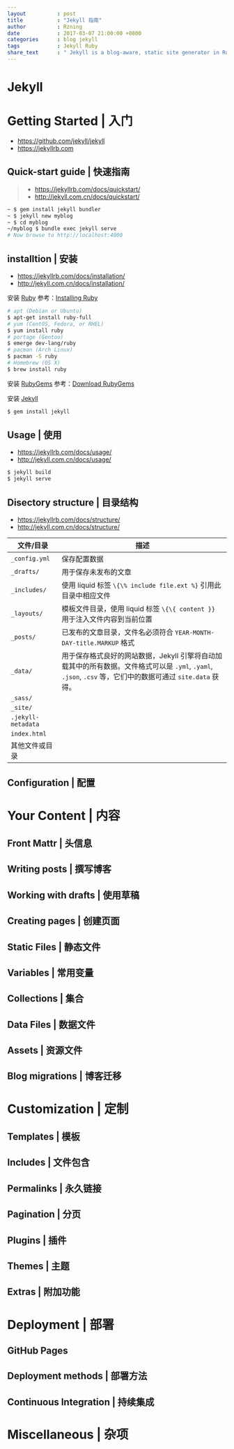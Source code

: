 ```yaml
---
layout          : post
title           : "Jekyll 指南"
author          : Rzning
date            : 2017-03-07 21:00:00 +0800
categories      : blog jekyll
tags            : Jekyll Ruby
share_text      : " Jekyll is a blog-aware, static site generator in Ruby."
---
```


Jekyll
======

# Getting Started | 入门 ####################

- https://github.com/jekyll/jekyll
- https://jekyllrb.com

## Quick-start guide | 快速指南

> - https://jekyllrb.com/docs/quickstart/
> - http://jekyll.com.cn/docs/quickstart/

```sh
~ $ gem install jekyll bundler
~ $ jekyll new myblog
~ $ cd myblog
~/myblog $ bundle exec jekyll serve
# Now browse to http://localhost:4000
```

## installtion | 安装

- https://jekyllrb.com/docs/installation/
- http://jekyll.com.cn/docs/installation/

安装 [Ruby](https://www.ruby-lang.org)
参考：[Installing Ruby](https://www.ruby-lang.org/en/documentation/installation/)

```sh
# apt (Debian or Ubuntu)
$ apt-get install ruby-full
# yum (CentOS, Fedora, or RHEL)
$ yum install ruby
# portage (Gentoo)
$ emerge dev-lang/ruby
# pacman (Arch Linux)
$ pacman -S ruby
# Homebrew (OS X)
$ brew install ruby
```

安装 [RubyGems](https://rubygems.org/)
参考：[Download RubyGems](https://rubygems.org/pages/download)

安装 [Jekyll]

```sh
$ gem install jekyll
```

## Usage | 使用

- https://jekyllrb.com/docs/usage/
- http://jekyll.com.cn/docs/usage/

```sh
$ jekyll build
$ jekyll serve
```

## Disectory structure | 目录结构

- https://jekyllrb.com/docs/structure/
- http://jekyll.com.cn/docs/structure/


文件/目录 | 描述
-|-
`_config.yml`   | 保存配置数据
`_drafts/`      | 用于保存未发布的文章
`_includes/`    | 使用 liquid 标签 `\{\% include file.ext %}` 引用此目录中相应文件
`_layouts/`     | 模板文件目录，使用 liquid 标签 `\{\{ content }}` 用于注入文件内容到当前位置
`_posts/`       | 已发布的文章目录，文件名必须符合 `YEAR-MONTH-DAY-title.MARKUP` 格式
`_data/`        | 用于保存格式良好的网站数据，Jekyll 引擎将自动加载其中的所有数据。文件格式可以是 `.yml`, `.yaml`, `.json`, `.csv` 等，它们中的数据可通过 `site.data` 获得。
`_sass/`        |
`_site/`        |
`.jekyll-metadata` |
`index.html`    |
其他文件或目录   | 


## Configuration | 配置


# Your Content | 内容 #######################

## Front Mattr | 头信息

## Writing posts | 撰写博客

## Working with drafts | 使用草稿

## Creating pages | 创建页面

## Static Files | 静态文件

## Variables | 常用变量

## Collections | 集合

## Data Files | 数据文件

## Assets | 资源文件

## Blog migrations | 博客迁移


# Customization | 定制 ######################

## Templates | 模板

## Includes | 文件包含

## Permalinks | 永久链接

## Pagination | 分页

## Plugins | 插件

## Themes | 主题

## Extras | 附加功能


# Deployment | 部署 #########################

## GitHub Pages

## Deployment methods | 部署方法

## Continuous Integration | 持续集成


# Miscellaneous | 杂项 ######################



[Jekyll]: <https://jekyllrb.com>
